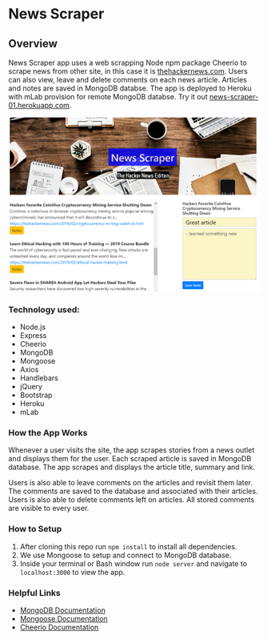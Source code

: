 # News Scraper

## Overview
News Scraper app uses a web scrapping Node npm package Cheerio to scrape news from other site, in this case it is [thehackernews.com](https://thehackernews.com). Users can also view, leave and delete comments on each news article. Articles and notes are saved in MongoDB databse. The app is deployed to Heroku with mLab provision for remote MongoDB databse. Try it out [news-scraper-01.herokuapp.com](https://news-scraper-01.herokuapp.com/).

![homepage](public/images/homepage.PNG)

### Technology used:
- Node.js
- Express
- Cheerio
- MongoDB
- Mongoose
- Axios
- Handlebars
- jQuery
- Bootstrap
- Heroku
- mLab


### How the App Works
Whenever a user visits the site, the app scrapes stories from a news outlet and displays them for the user. Each scraped article is saved in MongoDB database. The app scrapes and displays the article title, summary and link.

Users is also able to leave comments on the articles and revisit them later. The comments are saved to the database and associated with their articles. Users is also able to delete comments left on articles. All stored comments are visible to every user.

### How to Setup 
1. After cloning this repo run `npm install` to install all dependencies. 
2. We use Mongoose to setup and connect to MongoDB database. 
3. Inside your terminal or Bash window run `node server` and navigate to `localhost:3000` to view the app.

### Helpful Links
* [MongoDB Documentation](https://docs.mongodb.com/manual/)
* [Mongoose Documentation](http://mongoosejs.com/docs/api.html)
* [Cheerio Documentation](https://github.com/cheeriojs/cheerio)
